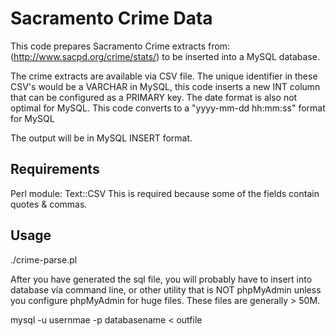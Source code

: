 # Sacramento Crime Data

This code prepares Sacramento Crime extracts from: (http://www.sacpd.org/crime/stats/) to be inserted into a MySQL database.

The crime extracts are available via CSV file. The unique identifier in these CSV's would be a VARCHAR in MySQL, this code inserts a new INT column that can be configured as a PRIMARY key. The date format is also not optimal for MySQL. This code converts to a "yyyy-mm-dd hh:mm:ss" format for MySQL

The output will be in MySQL INSERT format.

## Requirements
Perl module: Text::CSV
This is required because some of the fields contain quotes & commas.

## Usage
./crime-parse.pl <MySQL tablename> <infile> <outfile>

After you have generated the sql file, you will probably have to insert into database via command line, or other utility that is NOT phpMyAdmin unless you configure phpMyAdmin for huge files. These files are generally > 50M.

mysql -u usernmae -p databasename < outfile


